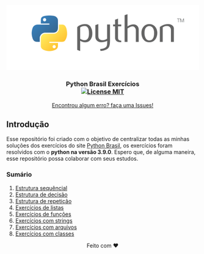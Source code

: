 <p align="center">
  <a href="https://github.com/joaovictorvilela/Python-Brasil-Exercicios">
    <img src="./imagens/img.png" alt="Logo">
  </a>
</p>

<h3 align="center">
  Python Brasil Exercícios
  <br />
  <a href="https://opensource.org/licenses/MIT">
    <img src="https://img.shields.io/badge/License-MIT-blue.svg" alt="License MIT">
  </a>
</h3>

<p align="center">
  <a href="https://github.com/joaovictorvilela/Python-Brasil-Exercicios/issues">Encontrou algum erro? faça uma Issues!</a>
  <br />
</p>

## Introdução
Esse repositório foi criado com o objetivo de centralizar todas as minhas soluções dos exercícios do site [Python Brasil](https://wiki.python.org.br/PythonBrasil), os exercícios foram resolvidos com o <strong>python na versão 3.9.0</strong>. Espero que, de alguma maneira, esse repositório possa colaborar com seus estudos.

### Sumário
1.  [Estrutura sequêncial](https://github.com/joaovictorvilela/Python-Brasil-Exercicios/blob/main/01%20-%20Estrutura%20Sequ%C3%AAncial/README.md)
2.  [Estrutura de decisão](https://github.com/joaovictorvilela/Python-Brasil-Exercicios/blob/main/02%20-%20Estrutura%20de%20Decis%C3%A3o/README.md)
3.  [Estrutura de repetição](https://github.com/joaovictorvilela/Python-Brasil-Exercicios/blob/main/03%20-%20Estrutura%20de%20Repeti%C3%A7%C3%A3o/README.md)
4.  [Exercícios de listas](https://github.com/joaovictorvilela/Python-Brasil-Exercicios/blob/main/04%20-%20Exerc%C3%ADcios%20de%20Listas/README.md)
5.  [Exercícios de funções](https://github.com/joaovictorvilela/Python-Brasil-Exercicios/blob/main/05%20-%20Exerc%C3%ADcios%20de%20Fun%C3%A7%C3%B5es/README.md)
6.  [Exercícios com strings](https://github.com/joaovictorvilela/Python-Brasil-Exercicios/blob/main/06%20-%20Exerc%C3%ADcios%20com%20Strings/README.md)
7.  [Exercícios com arquivos](https://github.com/joaovictorvilela/Python-Brasil-Exercicios/blob/main/07%20-%20Exerc%C3%ADcios%20com%20Arquivos/README.md)
8.  [Exercícios com classes](https://github.com/joaovictorvilela/Python-Brasil-Exercicios/blob/main/08%20-%20Exerc%C3%ADcios%20de%20Classes/README.md)
<p align="center"> Feito com ❤️ </p>
